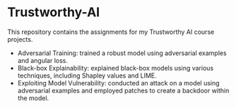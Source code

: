 # Trustworthy-AI
This repository contains the assignments for my Trustworthy AI course projects.
* Adversarial Training: trained a robust model using adversarial examples and angular loss.
* Black-box Explainability: explained black-box models using various techniques, including Shapley values and LIME.
* Exploiting Model Vulnerability: conducted an attack on a model using adversarial examples and employed patches to create a backdoor within the model.
